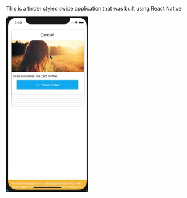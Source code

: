 This is a tinder styled swipe application that was built using React Native

<img src="./giphy.gif">